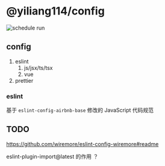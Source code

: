 # @yiliang114/config

![schedule run](https://github.com/yiliang114/config/workflows/master%20action/badge.svg)

## config

1. eslint
   1. js/jsx/ts/tsx
   2. vue
2. prettier

### eslint

基于 `eslint-config-airbnb-base` 修改的 JavaScript 代码规范

## TODO

https://github.com/wiremore/eslint-config-wiremore#readme

eslint-plugin-import@latest 的作用 ？
